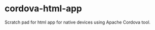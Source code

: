 cordova-html-app
================

Scratch pad for html app for native devices using Apache Cordova tool.
